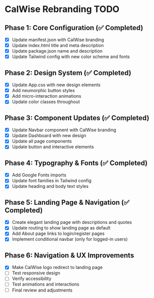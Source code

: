 # CalWise Rebranding TODO

## Phase 1: Core Configuration (✅ Completed)
- [x] Update manifest.json with CalWise branding
- [x] Update index.html title and meta description
- [x] Update package.json name and description
- [x] Update Tailwind config with new color scheme and fonts

## Phase 2: Design System (✅ Completed)
- [x] Update App.css with new design elements
- [x] Add neumorphic button styles
- [x] Add micro-interaction animations
- [x] Update color classes throughout

## Phase 3: Component Updates (✅ Completed)
- [x] Update Navbar component with CalWise branding
- [x] Update Dashboard with new design
- [x] Update all page components
- [x] Update button and interactive elements

## Phase 4: Typography & Fonts (✅ Completed)
- [x] Add Google Fonts imports
- [x] Update font families in Tailwind config
- [x] Update heading and body text styles

## Phase 5: Landing Page & Navigation (✅ Completed)
- [x] Create elegant landing page with descriptions and quotes
- [x] Update routing to show landing page as default
- [x] Add About page links to login/register pages
- [x] Implement conditional navbar (only for logged-in users)

## Phase 6: Navigation & UX Improvements
- [x] Make CalWise logo redirect to landing page
- [ ] Test responsive design
- [ ] Verify accessibility
- [ ] Test animations and interactions
- [ ] Final review and adjustments
